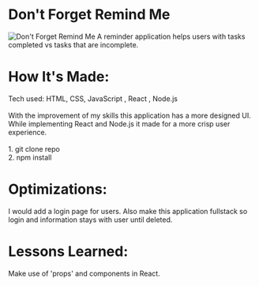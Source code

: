 <div id="header" >
 <h1  class="heading-element" dir="auto">Don't Forget Remind Me</h1>
  <img src="https://i.imgur.com/ukRxkwG.gif" alt="Don't Forget Remind Me">
  A reminder application helps users with tasks completed vs tasks that are incomplete.
</div>

<div id="header" >
 <h1 class="heading-element" dir="auto">How It's Made:</h1>
 Tech used: HTML, CSS, JavaScript , React , Node.js<br/><br/>
  With the improvement of my skills this application has a more designed UI. While implementing React and Node.js it made for a more crisp user experience.<br/><br/>
  1. git clone repo<br/>
  2. npm install
</div>
<!-- https://i.imgur.com/nJMzNnw.gif -->

<div id="header" >
 <h1 class="heading-element" dir="auto">Optimizations:</h1>
  I would add a login page for users. Also make this application fullstack so login and information stays with user until deleted.
</div>

<div id="header">
 <h1 class="heading-element" dir="auto">Lessons Learned:</h1>
  Make use of 'props'  and components in React.
</div>
